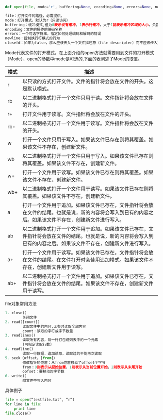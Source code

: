 ``` python
def open(file, mode='r', buffering=None, encoding=None, errors=None, newline=None, closefd=True)

file：打开文件的路径，必需提供。
mode：打开模式，默认为r（只读访问）
buffering：缓冲模式,值为0表示没有缓冲，1表示行缓冲，大于1就表示缓冲区域的大小，负数表示默认为系统的缓冲区大小。设置了缓冲后，可以用flush()方法刷新缓冲。
encoding：文件的操作的编码名称
errors：一个可选字符串，指定如何处理编码和解码的错误
newline：控制换行符模式的行为
closefd：如果为false，那么应该传入一个文件描述符（file descripter）而不应该传入文件名称。如果是True，那么必须传入文件名称。否则会出现错误。
```



Mode代表文件的打开模式，在上面介绍的open方法就需要用到文件的打开模式（Mode），open的参数中mode是可选的,下面的表阐述了Mode的取值。

| 模式 | 描述                                                         |
| ---- | ------------------------------------------------------------ |
| r    | 以只读的方式打开文件。文件的指针将会放在文件的开头。这是默认模式。 |
| rb   | 以二进制格式打开一个文件只用于读。文件指针将会放在文件的开头。 |
| r+   | 打开文件用于读写。文件指针将会放在文件的开头。               |
| rb+  | 以二进制格式打开一个文件用于读写。文件指针将会放在文件的开头。 |
| w    | 打开一个文件只用于写入。如果该文件已存在则将其覆盖。如果该文件不存在，创建新文件。 |
| wb   | 以二进制格式打开一个文件只用于写入。如果该文件已存在则将其覆盖。如果该文件不存在，创建新文件。 |
| w+   | 打开一个文件用于读写。如果该文件已存在则将其覆盖。如果该文件不存在，创建新文件。 |
| wb+  | 以二进制格式打开一个文件用于读写。如果该文件已存在则将其覆盖。如果该文件不存在，创建新文件。 |
| a    | 打开一个文件用于追加。如果该文件已存在，文件指针将会放在文件的结尾。也就是说，新的内容将会写入到已有的内容之后。如果该文件不存在，创建新文件进行写入。 |
| ab   | 以二进制格式打开一个文件用于追加。如果该文件已存在，文件指针将会放在文件的结尾。也就是说，新的内容将会写入到已有的内容之后。如果该文件不存在，创建新文件进行写入。 |
| a+   | 打开一个文件用于读写。如果该文件已存在，文件指针将会放在文件的结尾。在文件打开时会使用追加模式。如果该文件不存在，创建新文件用于读写。 |
| ab+  | 以二进制格式打开一个文件用于追加。如果该文件已存在，文件指针将会放在文件的结尾。如果该文件不存在，创建新文件用于读写。 |

file对象常用方法

``` python
1. close()
		关闭文件
2. read([count])
		读取文件中的内容,无参时读取全部内容
		count：读取的字符或字节数量
3. readlines()
		读取所有内容，每一行打包成列表中的一个元素
    	(可指定读取行数)
4. readline()
		读取一行数据，追加读取，读取过的不能再次读取
5. seek（offset，[from]）
		修改指针的位置：从from位置移动了offset个字节
		from：0则表示从起始位置，1则表示从当前位置开始，2则表示从末尾开始
		oofset：要移动的字节数
6. write()
		向文件中写入内容
```

具体例子

``` python
file = open(“testfile.txt”, “r”)
for line in file:
    print line
file.close()
```

